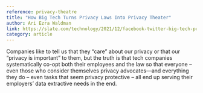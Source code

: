```yaml
---
reference: privacy-theatre
title: "How Big Tech Turns Privacy Laws Into Privacy Theater"
author: Ari Ezra Waldman
link: https://slate.com/technology/2021/12/facebook-twitter-big-tech-privacy-sham.html
category: article
---
```

Companies like to tell us that they “care” about our privacy or that our “privacy is important” to them, but the truth is that tech companies systematically co-opt both their employees and the law so that everyone – even those who consider themselves privacy advocates—and everything they do – even tasks that seem privacy protective – all end up serving their employers’ data extractive needs in the end.
